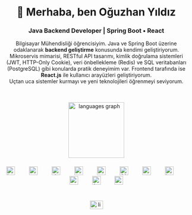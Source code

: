 <h1 align="center">👋 Merhaba, ben Oğuzhan Yıldız</h1>
<h3 align="center">Java Backend Developer | Spring Boot • React</h3>

<p align="center">
  Bilgisayar Mühendisliği öğrencisiyim. Java ve Spring Boot üzerine odaklanarak <strong>backend geliştirme</strong> konusunda kendimi geliştiriyorum. Mikroservis mimarisi, RESTful API tasarımı, kimlik doğrulama sistemleri (JWT, HTTP-Only Cookie), veri önbellekleme (Redis) ve SQL veritabanları (PostgreSQL) gibi konularda pratik deneyimim var. Frontend tarafında ise <strong>React.js</strong> ile kullanıcı arayüzleri geliştiriyorum.<br/>
  Uçtan uca sistemler kurmayı ve yeni teknolojileri öğrenmeyi seviyorum.
</p>


<br clear="both">
<br clear="both">

<div align="center">
  <img src="https://github-readme-stats.vercel.app/api/top-langs?username=oguzyl1&locale=en&hide_title=true&layout=compact&card_width=320&langs_count=4&theme=dark&hide_border=false&order=2" height="150" alt="languages graph"  />
</div>

###

<div align="center">
  <img src="https://skillicons.dev/icons?i=java" height="23" alt="java logo"  />
  <img width="30" />
  <img src="https://skillicons.dev/icons?i=spring" height="23" alt="spring logo"  />
  <img width="30" />
  <img src="https://skillicons.dev/icons?i=docker" height="23" alt="docker logo"  />
  <img width="30" />
  <img src="https://skillicons.dev/icons?i=redis" height="23" alt="redis logo"  />
  <img width="30" />
  <img src="https://skillicons.dev/icons?i=postgres" height="23" alt="postgresql logo"  />
  <img width="30" />
  <img src="https://skillicons.dev/icons?i=hibernate" height="23" alt="hibernate logo"  />
  <img width="30" />
  <img src="https://skillicons.dev/icons?i=postman" height="23" alt="postman logo"  />
  <img width="30" />
  <img src="https://skillicons.dev/icons?i=js" height="23" alt="javascript logo"  />
  <img width="30" />
  <img src="https://skillicons.dev/icons?i=react" height="23" alt="react logo"  />
  <img width="30" />
  <img src="https://skillicons.dev/icons?i=html" height="23" alt="html5 logo"  />
  <img width="30" />
  <img src="https://skillicons.dev/icons?i=css" height="23" alt="css3 logo"  />
</div>

###

<br clear="both">

<div align="center">
<a href="https://www.linkedin.com/in/oğuzhan-yıldız-347518296" target="_blank">
    <img src="https://raw.githubusercontent.com/maurodesouza/profile-readme-generator/master/src/assets/icons/social/linkedin/default.svg" width="35" height="23" alt="linkedin logo"  />
  </a>
</div>
